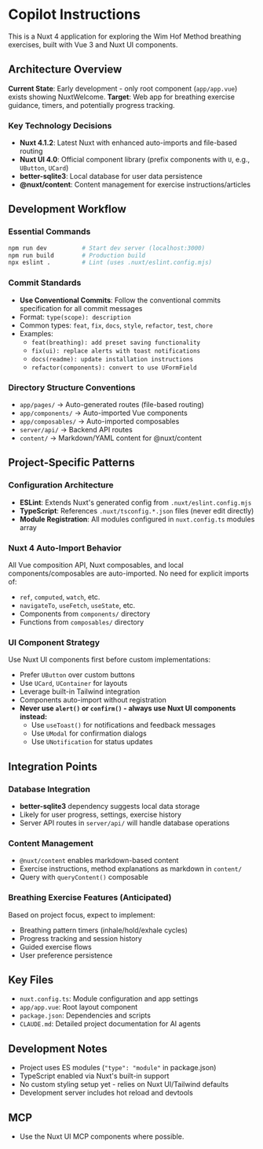 # Copilot Instructions

This is a Nuxt 4 application for exploring the Wim Hof Method breathing exercises, built with Vue 3 and Nuxt UI components.

## Architecture Overview

**Current State**: Early development - only root component (`app/app.vue`) exists showing NuxtWelcome.
**Target**: Web app for breathing exercise guidance, timers, and potentially progress tracking.

### Key Technology Decisions

- **Nuxt 4.1.2**: Latest Nuxt with enhanced auto-imports and file-based routing
- **Nuxt UI 4.0**: Official component library (prefix components with `U`, e.g., `UButton`, `UCard`)
- **better-sqlite3**: Local database for user data persistence
- **@nuxt/content**: Content management for exercise instructions/articles

## Development Workflow

### Essential Commands
```bash
npm run dev          # Start dev server (localhost:3000)
npm run build        # Production build
npx eslint .         # Lint (uses .nuxt/eslint.config.mjs)
```

### Commit Standards
- **Use Conventional Commits**: Follow the conventional commits specification for all commit messages
- Format: `type(scope): description`
- Common types: `feat`, `fix`, `docs`, `style`, `refactor`, `test`, `chore`
- Examples:
  - `feat(breathing): add preset saving functionality`
  - `fix(ui): replace alerts with toast notifications`
  - `docs(readme): update installation instructions`
  - `refactor(components): convert to use UFormField`

### Directory Structure Conventions
- `app/pages/` → Auto-generated routes (file-based routing)
- `app/components/` → Auto-imported Vue components
- `app/composables/` → Auto-imported composables
- `server/api/` → Backend API routes
- `content/` → Markdown/YAML content for @nuxt/content

## Project-Specific Patterns

### Configuration Architecture
- **ESLint**: Extends Nuxt's generated config from `.nuxt/eslint.config.mjs`
- **TypeScript**: References `.nuxt/tsconfig.*.json` files (never edit directly)
- **Module Registration**: All modules configured in `nuxt.config.ts` modules array

### Nuxt 4 Auto-Import Behavior
All Vue composition API, Nuxt composables, and local components/composables are auto-imported. No need for explicit imports of:
- `ref`, `computed`, `watch`, etc.
- `navigateTo`, `useFetch`, `useState`, etc.
- Components from `components/` directory
- Functions from `composables/` directory

### UI Component Strategy
Use Nuxt UI components first before custom implementations:
- Prefer `UButton` over custom buttons
- Use `UCard`, `UContainer` for layouts
- Leverage built-in Tailwind integration
- Components auto-import without registration
- **Never use `alert()` or `confirm()` - always use Nuxt UI components instead:**
  - Use `useToast()` for notifications and feedback messages
  - Use `UModal` for confirmation dialogs
  - Use `UNotification` for status updates

## Integration Points

### Database Integration
- **better-sqlite3** dependency suggests local data storage
- Likely for user progress, settings, exercise history
- Server API routes in `server/api/` will handle database operations

### Content Management
- `@nuxt/content` enables markdown-based content
- Exercise instructions, method explanations as markdown in `content/`
- Query with `queryContent()` composable

### Breathing Exercise Features (Anticipated)
Based on project focus, expect to implement:
- Breathing pattern timers (inhale/hold/exhale cycles)
- Progress tracking and session history
- Guided exercise flows
- User preference persistence

## Key Files

- `nuxt.config.ts`: Module configuration and app settings
- `app/app.vue`: Root layout component
- `package.json`: Dependencies and scripts
- `CLAUDE.md`: Detailed project documentation for AI agents

## Development Notes

- Project uses ES modules (`"type": "module"` in package.json)
- TypeScript enabled via Nuxt's built-in support
- No custom styling setup yet - relies on Nuxt UI/Tailwind defaults
- Development server includes hot reload and devtools

## MCP

- Use the Nuxt UI MCP components where possible.
